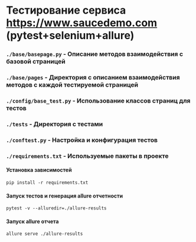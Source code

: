 # Тестирование сервиса https://www.saucedemo.com (pytest+selenium+allure)

### ```./base/basepage.py``` - Описание методов взаимодействия с базовой страницей
### ```./base/pages``` - Директория с описанием взаимодействия методов с каждой тестируемой страницей
### ```./config/base_test.py``` - Использование классов страниц для тестов
### ```./tests``` - Директория с тестами
### ```./conftest.py``` - Настройка и конфигурация тестов
### ```./requirements.txt``` - Используемые пакеты в проекте

#### Установка зависимостей
``` 
pip install -r requirements.txt
```

#### Запуск тестов и генерация allure отчетности
``` 
pytest -v --alluredir=./allure-results
```

#### Запуск allure отчета
``` 
allure serve ./allure-results  
```